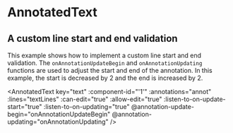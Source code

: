 # AnnotatedText


<script setup>
import {
  AnnotatedText,
  Debugger,
  UserActionState,
} from "@ghentcdh/vue-component-annotated-text";
import { lines, annotations } from '@demo'; 


const onMouseDown=(e, payload) =>{
 console.log('mouse Down', e, payload);
}

function onMouseMove(e, payload) {
 console.log('mouse Move', e, payload);
}

const annot = annotations;
const textLines = lines.slice(0,4);

const fixOffset = function (updateState) {
    switch(updateState.action) {
        case 'moveEnd':
          updateState.newEnd = updateState.newEnd+2;
          break;
        case 'moveStart':
          updateState.newStart = updateState.newStart-2;
          break;
    }


};

const onAnnotationUpdateBegin = function (updateState) {
  fixOffset(updateState);

  updateState.confirmStartUpdating();
};
const onAnnotationUpdating = function (updateState) {
  fixOffset(updateState);

  updateState.confirmUpdate();
};
</script>

## A custom line start and end validation

This example shows how to implement a custom line start and end validation. The `onAnnotationUpdateBegin` and `onAnnotationUpdating` functions are used to adjust the start and end of the annotation. In this example, the start is decreased by 2 and the end is increased by 2.

<AnnotatedText
key="text"
:component-id="'1'"
:annotations="annot"
:lines="textLines"
:can-edit="true"
:allow-edit="true"
:listen-to-on-update-start="true"
:listen-to-on-updating="true"
@annotation-update-begin="onAnnotationUpdateBegin"
@annotation-updating="onAnnotationUpdating"
/>

<style module>
</style>